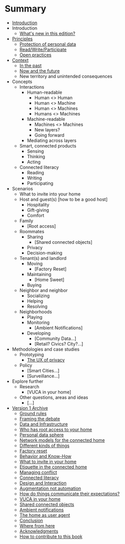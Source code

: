 # Summary

* [Introduction](README.md)
* Introduction
   * [What's new in this edition?](introductionv2.md)
* [Principles](principles.md)
   * [Protection of personal data](protection_of_personal_data.md)
   * [Read/Write/Participate](readwriteparticipate.md)
   * [Open practices](open_practices.md)
* [Context](context.md)
   * [In the past](in_the_past.md)
   * [Now and the future](now_and_the_future.md)
   * New territory and unintended consequences
* Concepts
   * Interactions
       * Human-readable
           * Human <> Human
           * Human <> Machine
           * Human <> Machines
           * Humans <> Machines
       * Machine-readable
           * Machines <> Machines
           * New layers?
           * Going forward
       * Mediating across layers
   * Smart, connected products
       * Sensing
       * Thinking
       * Acting
   * Connected literacy
       * Reading
       * Writing
       * Participating
* Scenarios
   * What to invite into your home
   * Host and guest(s) [how to be a good host]
       * Hospitality
       * Gift-giving
       * Comfort
   * Family
       * [Root access]
   * Roommates
       * Sharing
           * [Shared connected objects]
       * Privacy
       * Decision-making
   * Tenant(s) and landlord
       * Moving
           * [Factory Reset]
       * Maintaining
           * [Home Sweet]
       * Buying
   * Neighbor and neighbor
       * Socializing
       * Helping
       * Resolving
   * Neighborhoods
       * Playing
       * Monitoring
           * [Ambient Notifications]
       * Developing
           * [Community Data...]
           * [Retail? Civics? City?...]
* Methodologies and case studies
   * Prototyping
       * [The UX of privacy](ux_of_privacy.md)
   * Policy
       * [Smart Cities...]
       * [Surveillance...]
* Explore further
   * Research
       * [VUCA in your home]
   * Other questions, areas and ideas
       * [...]
* [Version 1 Archive](version1_archive.md)
   * [Ground rules](ground_rules.md)
   * [Framing the debate](framing_the_debate.md)
   * [Data and Infrastructure](data_and_infrastructure.md)
   * [Who has root access to your home](who_has_root_access_to_your_home.md)
   * [Personal data sphere](personal_data_sphere.md)
   * [Network models for the connected home](network_models_for_the_connected_home.md)
   * [Different kinds of things](different_kinds_of_things.md)
   * [Factory reset](factory_reset.md)
   * [Behavior and Know-How](behavior_and_know-how.md)
   * [What to invite in your home](what_to_invite_in_your_home.md)
   * [Etiquette in the connected home](etiquette_in_the_connected_home.md)
   * [Managing conflict](managing_conflict.md)
   * [Connected literacy](connected_literacy.md)
   * [Design and Interaction](design_and_interaction.md)
   * [Augmentation not automation](augmentation_not_automation.md)
   * [How do things communicate their expectations?](how_do_things_communicate_their_expectations.md)
   * [VUCA in your home](vuca_in_your_home.md)
   * [Shared connected objects](shared_connected_objects.md)
   * [Ambient notifications](ambient_notifications.md)
   * [The home as user agent](the_home_as_user_agent.md)
   * [Conclusion](conclusion.md)
   * [Where from here](where_from_here.md)
   * [Acknowledgments](acknowledgments.md)
   * [How to contribute to this book](how_to_contribute_to_this_book.md)

